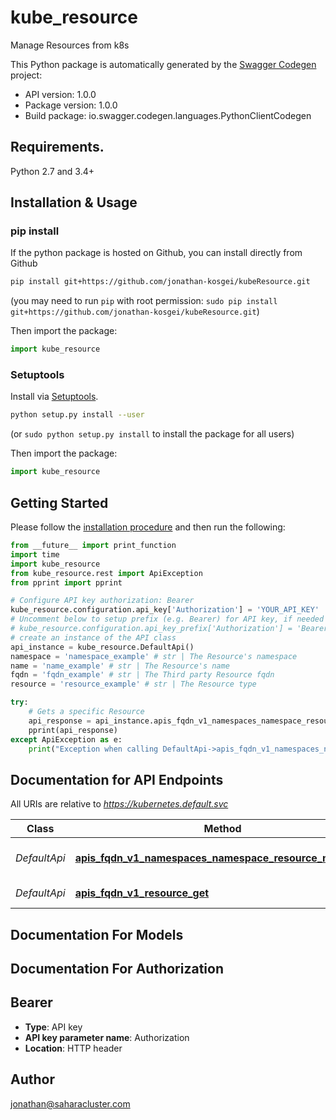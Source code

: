 # kube_resource
Manage Resources from k8s

This Python package is automatically generated by the [Swagger Codegen](https://github.com/swagger-api/swagger-codegen) project:

- API version: 1.0.0
- Package version: 1.0.0
- Build package: io.swagger.codegen.languages.PythonClientCodegen

## Requirements.

Python 2.7 and 3.4+

## Installation & Usage
### pip install

If the python package is hosted on Github, you can install directly from Github

```sh
pip install git+https://github.com/jonathan-kosgei/kubeResource.git
```
(you may need to run `pip` with root permission: `sudo pip install git+https://github.com/jonathan-kosgei/kubeResource.git`)

Then import the package:
```python
import kube_resource 
```

### Setuptools

Install via [Setuptools](http://pypi.python.org/pypi/setuptools).

```sh
python setup.py install --user
```
(or `sudo python setup.py install` to install the package for all users)

Then import the package:
```python
import kube_resource
```

## Getting Started

Please follow the [installation procedure](#installation--usage) and then run the following:

```python
from __future__ import print_function
import time
import kube_resource
from kube_resource.rest import ApiException
from pprint import pprint

# Configure API key authorization: Bearer
kube_resource.configuration.api_key['Authorization'] = 'YOUR_API_KEY'
# Uncomment below to setup prefix (e.g. Bearer) for API key, if needed
# kube_resource.configuration.api_key_prefix['Authorization'] = 'Bearer'
# create an instance of the API class
api_instance = kube_resource.DefaultApi()
namespace = 'namespace_example' # str | The Resource's namespace
name = 'name_example' # str | The Resource's name
fqdn = 'fqdn_example' # str | The Third party Resource fqdn
resource = 'resource_example' # str | The Resource type

try:
    # Gets a specific Resource
    api_response = api_instance.apis_fqdn_v1_namespaces_namespace_resource_name_get(namespace, name, fqdn, resource)
    pprint(api_response)
except ApiException as e:
    print("Exception when calling DefaultApi->apis_fqdn_v1_namespaces_namespace_resource_name_get: %s\n" % e)

```

## Documentation for API Endpoints

All URIs are relative to *https://kubernetes.default.svc*

Class | Method | HTTP request | Description
------------ | ------------- | ------------- | -------------
*DefaultApi* | [**apis_fqdn_v1_namespaces_namespace_resource_name_get**](docs/DefaultApi.md#apis_fqdn_v1_namespaces_namespace_resource_name_get) | **GET** /apis/{fqdn}/v1/namespaces/{namespace}/{resource}/{name} | Gets a specific Resource
*DefaultApi* | [**apis_fqdn_v1_resource_get**](docs/DefaultApi.md#apis_fqdn_v1_resource_get) | **GET** /apis/{fqdn}/v1/{resource} | Gets Resources


## Documentation For Models



## Documentation For Authorization


## Bearer

- **Type**: API key
- **API key parameter name**: Authorization
- **Location**: HTTP header


## Author

jonathan@saharacluster.com

